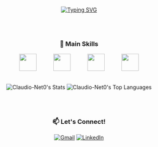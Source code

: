 <div align="center">
<!-- Borda Superior Animada -->
<!--<div align="center">
  <img src="https://readme-typing-svg.herokuapp.com/?font=Roboto+Mono&size=30&duration=3500&color=008080&center=true&vCenter=true&width=500&height=30&lines=▄▄▄▄▄▄▄▄▄▄▄▄▄▄▄▄▄▄▄▄▄▄▄▄▄▄▄▄▄▄▄▄▄▄▄▄▄▄▄▄▄▄▄▄▄▄▄▄▄▄▄▄▄▄▄▄▄▄▄▄▄▄▄" alt="Borda superior animada" />
</div>-->

<br />

<!-- Mensagem de Apresentação -->
<div align="center">
  
  [![Typing SVG](https://readme-typing-svg.herokuapp.com?font=Fira+Code&weight=450&size=40&pause=1000&color=F7F7F7&center=true&vCenter=true&width=800&lines=Hello%2C+my+name+is+Cl%C3%A1udio+Neto+;I'm+a+Back-End+Developer+From+Brazil;Welcome+to+my+Backyard)](https://git.io/typing-svg)
  
</div>

<br />
<br />

### 🚀 Main Skills

 <img src="https://cdn.jsdelivr.net/gh/devicons/devicon@latest/icons/php/php-original.svg" width="45px" hspace="20">
 <img src="https://cdn.jsdelivr.net/gh/devicons/devicon@latest/icons/mysql/mysql-original.svg" width="45px" hspace="20">
 <img src="https://cdn.jsdelivr.net/gh/devicons/devicon@latest/icons/git/git-original.svg" width="45px" hspace="20">
 <img src="https://cdn.jsdelivr.net/gh/devicons/devicon@latest/icons/github/github-original.svg" width="45px" hspace="20">

<br />
<br />

![Claudio-Net0's Stats](https://github-readme-stats.vercel.app/api?username=Claudio-Net0&theme=graywhite&show_icons=true&hide_border=true&count_private=true)
![Claudio-Net0's Top Languages](https://github-readme-stats.vercel.app/api/top-langs/?username=Claudio-Net0&theme=graywhite&show_icons=true&hide_border=true&layout=compact)

<br />
<br />

### 📫 Let's Connect!

[![Gmail](https://img.shields.io/badge/Gmail-D14836?style=for-the-badge&logo=gmail&logoColor=white)](mailto:claudioneto39@gmail.com)
[![LinkedIn](https://img.shields.io/badge/LinkedIn-0077B5?style=for-the-badge&logo=linkedin&logoColor=white)](https://linkedin.com/in/cláudio-neto-72b51b158)




<br />

<!-- Borda Inferior Animada -->
<!--<div align="center">
  <img src="https://readme-typing-svg.herokuapp.com/?font=Roboto+Mono&size=30&duration=3500&color=008080&center=true&vCenter=true&width=500&height=30&lines=▄▄▄▄▄▄▄▄▄▄▄▄▄▄▄▄▄▄▄▄▄▄▄▄▄▄▄▄▄▄▄▄▄▄▄▄▄▄▄▄▄▄▄▄▄▄▄▄▄▄▄▄▄▄▄▄▄▄▄▄▄▄▄" alt="Borda inferior animada" />
</div> -->
</div>
